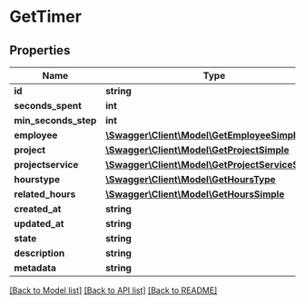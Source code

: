 # GetTimer

## Properties

 Name                 | Type                                                                            | Description | Notes      
----------------------|---------------------------------------------------------------------------------|-------------|------------
 **id**               | **string**                                                                      |             | [optional] 
 **seconds_spent**    | **int**                                                                         |             | [optional] 
 **min_seconds_step** | **int**                                                                         |             | [optional] 
 **employee**         | [**\Swagger\Client\Model\GetEmployeeSimple**](GetEmployeeSimple.md)             |             | [optional] 
 **project**          | [**\Swagger\Client\Model\GetProjectSimple**](GetProjectSimple.md)               |             | [optional] 
 **projectservice**   | [**\Swagger\Client\Model\GetProjectServiceSimple**](GetProjectServiceSimple.md) |             | [optional] 
 **hourstype**        | [**\Swagger\Client\Model\GetHoursType**](GetHoursType.md)                       |             | [optional] 
 **related_hours**    | [**\Swagger\Client\Model\GetHoursSimple**](GetHoursSimple.md)                   |             | [optional] 
 **created_at**       | **string**                                                                      |             | [optional] 
 **updated_at**       | **string**                                                                      |             | [optional] 
 **state**            | **string**                                                                      |             | [optional] 
 **description**      | **string**                                                                      |             | [optional] 
 **metadata**         | **string**                                                                      | JSON        | [optional] 

[[Back to Model list]](../../README.md#documentation-for-models) [[Back to API list]](../../README.md#documentation-for-api-endpoints) [[Back to README]](../../README.md)


